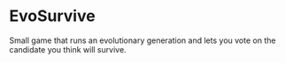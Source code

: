 # EvoSurvive
Small game that runs an evolutionary generation and lets you vote on the candidate you think will survive.
